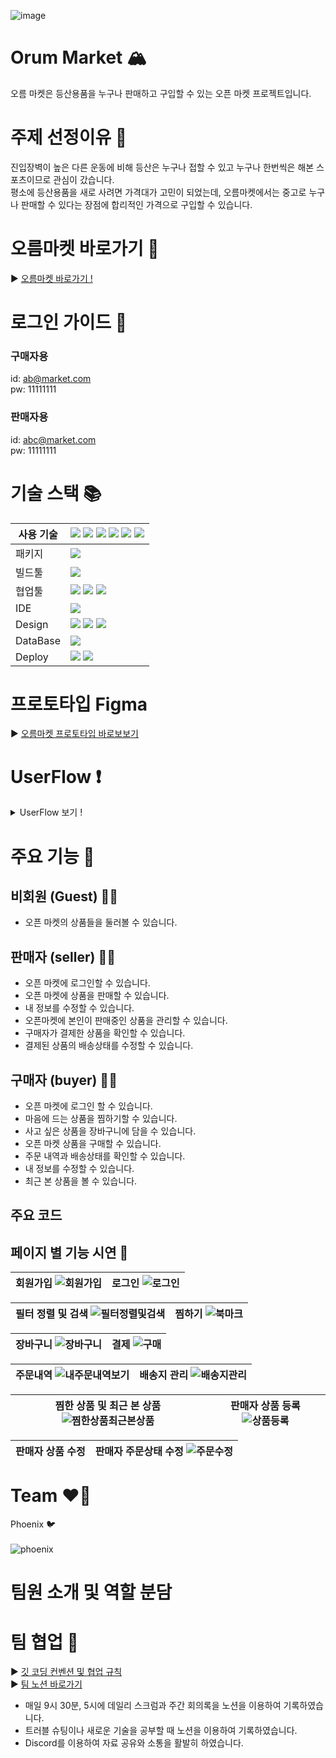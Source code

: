 
![image](https://github.com/PhoenixFE/orum-market-front/assets/121228672/a72d5068-c3f3-4471-b8cb-40b55beab47b)

# Orum Market 🏔️
오름 마켓은 등산용품을 누구나 판매하고 구입할 수 있는 오픈 마켓 프로젝트입니다. 

# 주제 선정이유 👀 
진입장벽이 높은 다른 운동에 비해 등산은 누구나 접할 수 있고 누구나 한번씩은 해본 스포츠이므로 관심이 갔습니다. <br>
평소에 등산용품을 새로 사려면 가격대가 고민이 되었는데, 오름마켓에서는 중고로 누구나 판매할 수 있다는 장점에 합리적인 가격으로 구입할 수 있습니다. 

# 오름마켓 바로가기 🔗
▶️ <a href = "http://orum.pro">오름마켓 바로가기 ! </a>

# 로그인 가이드 🔐
### 구매자용 <br>
id: ab@market.com<br>
pw: 11111111
<br>
### 판매자용 <br>
id: abc@market.com <br>
pw: 11111111

# 기술 스택 📚
|사용 기술| <img src="https://img.shields.io/badge/React-61DAFB?style=for-the-badge&logo=React&logoColor=white"> <img src="https://img.shields.io/badge/TypeScript-3178C6?style=for-the-badge&logo=TypeScript&logoColor=white"> <img src="https://img.shields.io/badge/Axios-5A29E4?style=for-the-badge&logo=Axios&logoColor=white"> <img src="https://img.shields.io/badge/React Query-FF4154?style=for-the-badge&logo=React Query&logoColor=white"> <img src="https://img.shields.io/badge/React Router-CA4245?style=for-the-badge&logo=React Router&logoColor=white"> <img src="https://img.shields.io/badge/.ENV-ECD53F?style=for-the-badge&logo=.ENV&logoColor=white">|
|------|---|
|패키지|<img src="https://img.shields.io/badge/npm-CB3837?style=for-the-badge&logo=npm&logoColor=white">|
|빌드툴|<img src="https://img.shields.io/badge/vite-646CFF?style=for-the-badge&logo=vite&logoColor=white">|
|협업툴|<img src="https://img.shields.io/badge/GitHub-181717?style=for-the-badge&logo=GitHub&logoColor=white"> <img src="https://img.shields.io/badge/Discord-5865F2?style=for-the-badge&logo=Discord&logoColor=white"> <img src="https://img.shields.io/badge/Notion-000000?style=for-the-badge&logo=Notion&logoColor=white">|
|IDE|<img src="https://img.shields.io/badge/Visual Studio Code-007ACC?style=for-the-badge&logo=Visual Studio Code&logoColor=white">|
|Design|<img src="https://img.shields.io/badge/MUI-007FFF?style=for-the-badge&logo=MUI&logoColor=white"> <img src="https://img.shields.io/badge/styledcomponents-DB7093?style=for-the-badge&logo=styledcomponents&logoColor=white"> <img src="https://img.shields.io/badge/Figma-F24E1E?style=for-the-badge&logo=Figma&logoColor=white"> |
|DataBase|<img src="https://img.shields.io/badge/MongoDB-47A248?style=for-the-badge&logo=MongoDB&logoColor=white">|
|Deploy|<img src="https://img.shields.io/badge/netlify-00C7B7?style=for-the-badge&logo=netlify&logoColor=white"> <img src="https://img.shields.io/badge/Koyeb-121212?style=for-the-badge&logo=Koyeb&logoColor=white">|

# 프로토타입 Figma 
▶️ <a href="https://www.figma.com/file/fI0ziwgIHaLaoRLi7Ghv6Z/Orum-Market?type=design&node-id=3-2&mode=design&t=MIVtmaYddSUiZ9Yd-0">오름마켓 프로토타입 바로보보기</a>

# UserFlow ❗
<details>
<summary> UserFlow 보기 ! </summary>
<div markdown="1">
<img width="5032" alt="useflow" src="https://github.com/PhoenixFE/orum-market-front/assets/121228672/d74e2fdf-b7bc-42d6-ad2c-49a2d2f12e92">
</div>
</details>

# 주요 기능 🛒
## 비회원 (Guest) 👩‍💻
- 오픈 마켓의 상품들을 둘러볼 수 있습니다.

## 판매자 (seller) 🙇‍♂️
- 오픈 마켓에 로그인할 수 있습니다.
- 오픈 마켓에 상품을 판매할 수 있습니다.
- 내 정보를 수정할 수 있습니다.
- 오픈마켓에 본인이 판매중인 상품을 관리할 수 있습니다.
- 구매자가 결제한 상품을 확인할 수 있습니다.
- 결제된 상품의 배송상태를 수정할 수 있습니다.

## 구매자 (buyer) 🙋‍♀️
- 오픈 마켓에 로그인 할 수 있습니다.
- 마음에 드는 상품을 찜하기할 수 있습니다.
- 사고 싶은 상품을 장바구니에 담을 수 있습니다.
- 오픈 마켓 상품을 구매할 수 있습니다.
- 주문 내역과 배송상태를 확인할 수 있습니다.
- 내 정보를 수정할 수 있습니다.
- 최근 본 상품을 볼 수 있습니다.

## 주요 코드 

## 페이지 별 기능 시연 📝
| 회원가입  ![회원가입](https://github.com/PhoenixFE/orum-market-front/assets/121228672/b46e85ed-1cbe-4184-8349-1226c65b634a)| 로그인 ![로그인](https://github.com/PhoenixFE/orum-market-front/assets/121228672/b55106b4-82b1-4fb7-acc2-c7ff2cabeacb) |
|------|---|

| 필터 정렬 및 검색  ![필터정렬및검색](https://github.com/PhoenixFE/orum-market-front/assets/121228672/8145f21a-63c4-4886-8e83-b95575e11fa6)| 찜하기 ![북마크](https://github.com/PhoenixFE/orum-market-front/assets/121228672/da5035b8-0db7-4f13-b7cd-dea60a665bdf) |
|------|---|

| 장바구니 ![장바구니](https://github.com/PhoenixFE/orum-market-front/assets/121228672/634ca277-9ca5-4ce0-889c-4f5af33df38f) | 결제 ![구매](https://github.com/PhoenixFE/orum-market-front/assets/121228672/5e49f561-02ad-43ab-8b33-5f7cacac7a20) |
|------|---|

| 주문내역 ![내주문내역보기](https://github.com/PhoenixFE/orum-market-front/assets/121228672/281c2521-0103-41df-a7b6-ff9c7d5285c3) | 배송지 관리  ![배송지관리](https://github.com/PhoenixFE/orum-market-front/assets/121228672/3d7d5eb2-357a-4141-9601-fbad3e52ccc6) |
|------|---|

| 찜한 상품 및 최근 본 상품 ![찜한상품최근본상품](https://github.com/PhoenixFE/orum-market-front/assets/121228672/4606fd65-5390-4fb6-8654-ca5eacb46b16) | 판매자 상품 등록 ![상품등록](https://github.com/PhoenixFE/orum-market-front/assets/121228672/162c330e-2d46-4173-948a-3b5d19314848) |
|------|---|

| 판매자 상품 수정 | 판매자 주문상태 수정 ![주문수정](https://github.com/PhoenixFE/orum-market-front/assets/121228672/9de92bec-3a3b-4c2a-8d6d-78ed6133c5c7) |
|------|---|

# Team ❤️‍🔥
Phoenix 🐦<br>
<br>
![phoenix](https://github.com/PhoenixFE/orum-market-front/assets/121228672/e9ea48fe-359a-434d-a7f8-15cf6ea9e9e0)<br>

# 팀원 소개 및 역할 분담

# 팀 협업 👐
▶️ <a href="https://github.com/PhoenixFE/orum-market-front/wiki/%EC%BD%94%EB%94%A9-%EC%BB%A8%EB%B2%A4%EC%85%98-%EB%B0%8F-%ED%98%91%EC%97%85-%EA%B7%9C%EC%B9%99"> 깃 코딩 컨벤션 및 협업 규칙 </a> <br>
▶️ <a href="https://www.notion.so/FESP-4-Phoenix-3e5adaf929e948d781848aaf3be0b05b">팀 노션 바로가기</a>
- 매일 9시 30분, 5시에 데일리 스크럼과 주간 회의록을 노션을 이용하여 기록하였습니다.
- 트러블 슈팅이나 새로운 기술을 공부할 때 노션을 이용하여 기록하였습니다.
- Discord를 이용하여 자료 공유와 소통을 활발히 하였습니다.

